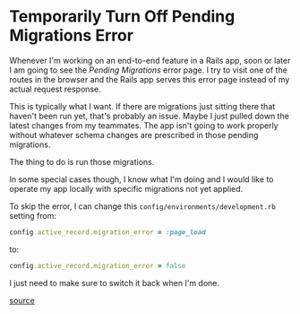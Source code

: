 # Temporarily Turn Off Pending Migrations Error

Whenever I'm working on an end-to-end feature in a Rails app, soon or later I
am going to see the _Pending Migrations_ error page. I try to visit one of the
routes in the browser and the Rails app serves this error page instead of my
actual request response.

This is typically what I want. If there are migrations just sitting there that
haven't been run yet, that's probably an issue. Maybe I just pulled down the
latest changes from my teammates. The app isn't going to work properly without
whatever schema changes are prescribed in those pending migrations.

The thing to do is run those migrations.

In some special cases though, I know what I'm doing and I would like to operate
my app locally with specific migrations not yet applied.

To skip the error, I can change this `config/environments/development.rb`
setting from:

```ruby
config.active_record.migration_error = :page_load
```

to:

```ruby
config.active_record.migration_error = false
```

I just need to make sure to switch it back when I'm done.

[source](https://til.hashrocket.com/posts/ujcixh5rwi-rails-ignore-pending-migrations)

